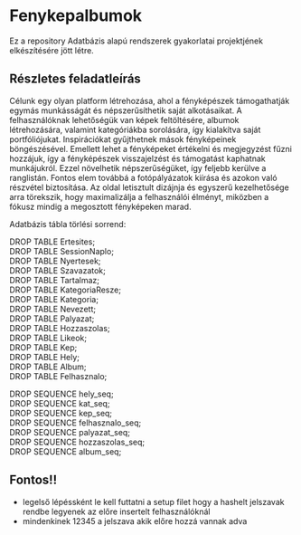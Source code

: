 # Fenykepalbumok
Ez a repository Adatbázis alapú rendszerek gyakorlatai projektjének elkészítésére jött létre.

## Részletes feladatleírás
Célunk egy olyan platform létrehozása, ahol a fényképészek támogathatják egymás munkásságát és népszerűsíthetik saját alkotásaikat. A felhasználóknak lehetőségük van képek feltöltésére, albumok létrehozására, valamint kategóriákba sorolására, így kialakítva saját portfóliójukat. Inspirációkat gyűjthetnek mások fényképeinek böngészésével. Emellett lehet a fényképeket értékelni és megjegyzést fűzni hozzájuk, így a fényképészek visszajelzést és támogatást kaphatnak munkájukról. Ezzel növelhetik népszerűségüket, így feljebb kerülve a ranglistán. Fontos elem továbbá a fotópályázatok kiírása és azokon való részvétel biztosítása. Az oldal letisztult dizájnja és egyszerű kezelhetősége arra törekszik, hogy maximalizálja a felhasználói élményt, miközben a fókusz mindig a megosztott fényképeken marad.

Adatbázis tábla törlési sorrend:

DROP TABLE Ertesites;<br>
DROP TABLE SessionNaplo;<br>
DROP TABLE Nyertesek;<br>
DROP TABLE Szavazatok;<br>
DROP TABLE Tartalmaz;<br>
DROP TABLE KategoriaResze;<br>
DROP TABLE Kategoria;<br>
DROP TABLE Nevezett;<br>
DROP TABLE Palyazat;<br>
DROP TABLE Hozzaszolas;<br>
DROP TABLE Likeok;<br>
DROP TABLE Kep;<br>
DROP TABLE Hely;<br>
DROP TABLE Album;<br>
DROP TABLE Felhasznalo;<br>

DROP SEQUENCE hely_seq;<br>
DROP SEQUENCE kat_seq;<br>
DROP SEQUENCE kep_seq;<br>
DROP SEQUENCE felhasznalo_seq;<br>
DROP SEQUENCE palyazat_seq;<br>
DROP SEQUENCE hozzaszolas_seq;<br>
DROP SEQUENCE album_seq;<br>

## Fontos!!
- legelső lépéssként le kell futtatni a setup filet hogy a hashelt jelszavak rendbe legyenek az előre insertelt felhasználóknál
- mindenkinek 12345 a jelszava akik előre hozzá vannak adva

